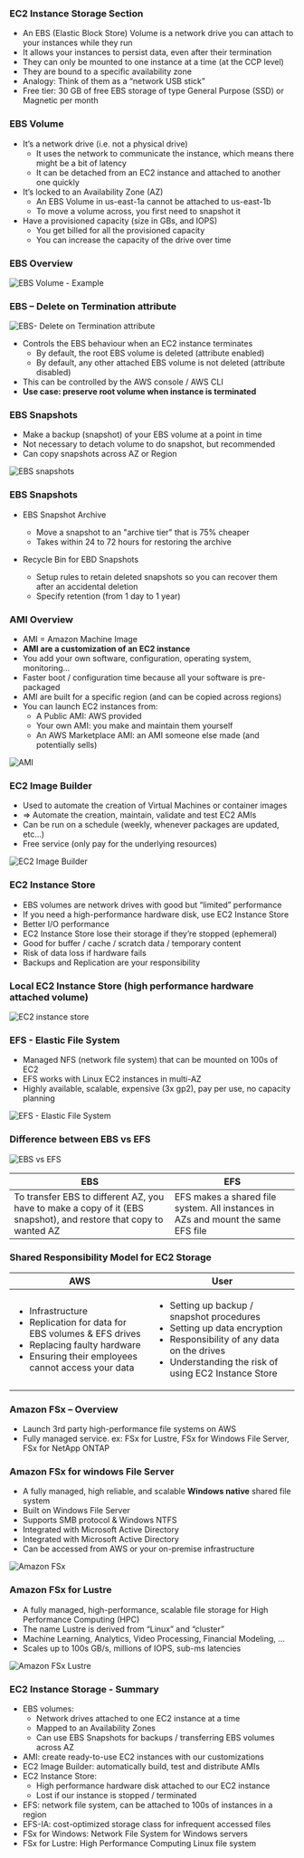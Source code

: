 
### EC2 Instance Storage Section
- An EBS (Elastic Block Store) Volume is a network drive you can attach to your instances while they run
- It allows your instances to persist data, even after their termination
- They can only be mounted to one instance at a time (at the CCP level)
- They are bound to a specific availability zone
- Analogy: Think of them as a “network USB stick” 
- Free tier: 30 GB of free EBS storage of type General Purpose (SSD) or Magnetic per month

### EBS Volume
-  It’s a network drive (i.e. not a physical drive)
    - It uses the network to communicate the instance, which means there might be a bit of latency
    - It can be detached from an EC2 instance and attached to another one quickly
- It’s locked to an Availability Zone (AZ)
  - An EBS Volume in us-east-1a cannot be attached to us-east-1b
  - To move a volume across, you first need to snapshot it
- Have a provisioned capacity (size in GBs, and IOPS)
  - You get billed for all the provisioned capacity
  - You can increase the capacity of the drive over time

### EBS Overview

  ![EBS Volume - Example](../img/EBS%20Volume.png)

### EBS – Delete on Termination attribute

 ![EBS- Delete on Termination attribute](../img/EBS%20-%20Delete%20on%20Termination.png)

- Controls the EBS behaviour when an EC2 instance terminates
  - By default, the root EBS volume is deleted (attribute enabled)
  - By default, any other attached EBS volume is not deleted (attribute disabled)
- This can be controlled by the AWS console / AWS CLI
- **Use case: preserve root volume when instance is terminated**

### EBS Snapshots
- Make a backup (snapshot) of your EBS volume at a point in time
- Not necessary to detach volume to do snapshot, but recommended
- Can copy snapshots across AZ or Region

![EBS snapshots](../img/ebs%20snapshots.png)

### EBS Snapshots 
- EBS Snapshot Archive
  - Move a snapshot to an "archive tier" that is 75% cheaper
  - Takes within 24 to 72 hours for restoring the archive

- Recycle Bin for EBD Snapshots
  - Setup rules to retain deleted snapshots so you can recover them after an accidental deletion
  - Specify retention (from 1 day to 1 year)

### AMI Overview
- AMI = Amazon Machine Image
- **AMI are a customization of an EC2 instance**
 - You add your own software, configuration, operating system, monitoring…
 - Faster boot / configuration time because all your software is pre-packaged
 - AMI are built for a specific region (and can be copied across regions)
 - You can launch EC2 instances from:
   - A Public AMI: AWS provided
   - Your own AMI: you make and maintain them yourself
   - An AWS Marketplace AMI: an AMI someone else made (and potentially sells)

![AMI](../img/ami.png)

### EC2 Image Builder
- Used to automate the creation of Virtual Machines or container images
- => Automate the creation, maintain, validate and test EC2 AMIs
- Can be run on a schedule (weekly, whenever packages are updated, etc…)
- Free service (only pay for the underlying resources)

![EC2 Image Builder](../img/ec2-image-builder.png)

### EC2 Instance Store
- EBS volumes are network drives with good but “limited” performance
- If you need a high-performance hardware disk, use EC2 Instance Store
- Better I/O performance
- EC2 Instance Store lose their storage if they’re stopped (ephemeral)
- Good for buffer / cache / scratch data / temporary content
- Risk of data loss if hardware fails
- Backups and Replication are your responsibility 

### Local EC2 Instance Store (high performance hardware attached volume)
![EC2 instance store](../img/ec2-instance-store.png)

### EFS - Elastic File System
- Managed NFS (network file system) that can be mounted on 100s of EC2
- EFS works with Linux EC2 instances in multi-AZ
- Highly available, scalable, expensive (3x gp2), pay per use, no capacity planning

![ EFS - Elastic File System](../img/efs.png)

### Difference between EBS vs EFS

![EBS vs EFS](../img/ebs%20vs%20efs.png)

| EBS    |EFS |
| ----------- | ----------- |
| To transfer EBS to different AZ, you have to make a copy of it (EBS snapshot),  and restore that copy to wanted AZ     | EFS makes a shared file system. All instances in AZs and mount the same EFS file |

### Shared Responsibility Model for EC2 Storage
|AWS   |User|
| ----------- | ----------- |
| <ul><li>Infrastructure</li><li>Replication for data for EBS volumes & EFS drives</li><li>Replacing faulty hardware</li><li>Ensuring their employees cannot access your data</li></ul>    | <ul><li>Setting up backup / snapshot procedures</li><li>Setting up data encryption</li><li>Responsibility of any data on the drives</li><li>Understanding the risk of using EC2 Instance Store</li></ul>    |

### Amazon FSx – Overview 
- Launch 3rd party high-performance file systems on AWS
- Fully managed service. ex: FSx for Lustre, FSx for Windows File Server, FSx for NetApp ONTAP

### Amazon FSx for windows File Server
- A fully managed, high reliable, and scalable **Windows native** shared file system
- Built on Windows File Server
- Supports SMB protocol & Windows NTFS
- Integrated with Microsoft Active Directory
- Integrated with Microsoft Active Directory
- Can be accessed from AWS or your on-premise infrastructure


![Amazon FSx](../img/fsc.png)

### Amazon FSx for Lustre
- A fully managed, high-performance, scalable file storage for High Performance Computing (HPC)
- The name Lustre is derived from “Linux” and “cluster”
- Machine Learning, Analytics, Video Processing, Financial Modeling, …
- Scales up to 100s GB/s, millions of IOPS, sub-ms latencies

![Amazon FSx Lustre](../img/fsx-lustre.png)

### EC2 Instance Storage - Summary
- EBS volumes:
  - Network drives attached to one EC2 instance at a time
  - Mapped to an Availability Zones 
  - Can use EBS Snapshots for backups / transferring EBS volumes across AZ 
- AMI: create ready-to-use EC2 instances with our customizations
- EC2 Image Builder: automatically build, test and distribute AMIs
- EC2 Instance Store: 
  - High performance hardware disk attached to our EC2 instance 
  - Lost if our instance is stopped / terminated
- EFS: network file system, can be attached to 100s of instances in a region
- EFS-IA: cost-optimized storage class for infrequent accessed files 
- FSx for Windows: Network File System for Windows servers
- FSx for Lustre: High Performance Computing Linux file system

